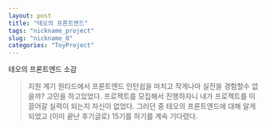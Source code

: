 ```yaml
---
layout: post
title: "테오의 프론트엔드"
tags: "nickname_project"
slug: "nickname_0"
categories: "ToyProject"
---
```


테오의 프론트엔드 소감

> 지원 계기
> 원티드에서 프론트엔드 인턴쉽을 마치고 작게나마 실전을 경험할수 없을까? 고민을 하고있었다. 프로젝트를 모집해서 진행하자니 내가 프로젝트를 이끌어갈 실력이 되는지 자신이 없었다.
> 그러던 중 테오의 프론트엔드에 대해 알게 되었고 (이미 끝난 후기글로) 15기를 하기를 계속 기다렸다.
